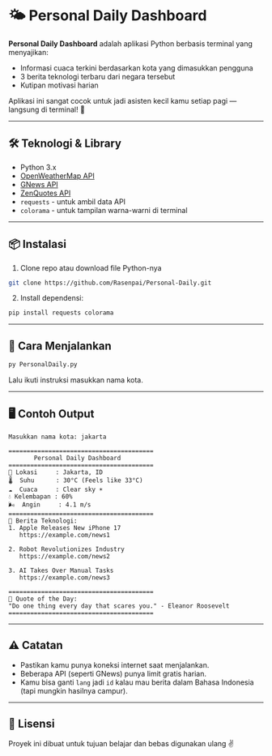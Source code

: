 # 🌤️ Personal Daily Dashboard

**Personal Daily Dashboard** adalah aplikasi Python berbasis terminal yang menyajikan:
- Informasi cuaca terkini berdasarkan kota yang dimasukkan pengguna
- 3 berita teknologi terbaru dari negara tersebut
- Kutipan motivasi harian

Aplikasi ini sangat cocok untuk jadi asisten kecil kamu setiap pagi — langsung di terminal! 🚀

---

## 🛠️ Teknologi & Library

- Python 3.x
- [OpenWeatherMap API](https://openweathermap.org/)
- [GNews API](https://gnews.io/)
- [ZenQuotes API](https://zenquotes.io/)
- `requests` - untuk ambil data API
- `colorama` - untuk tampilan warna-warni di terminal

---

## 📦 Instalasi

1. Clone repo atau download file Python-nya

```bash
git clone https://github.com/Rasenpai/Personal-Daily.git
```

2. Install dependensi:

```bash
pip install requests colorama
```

---

## 🚀 Cara Menjalankan

```bash
py PersonalDaily.py
```

Lalu ikuti instruksi masukkan nama kota.

---

## 🖥️ Contoh Output

```plaintext
Masukkan nama kota: jakarta

========================================
       Personal Daily Dashboard        
========================================
📍 Lokasi     : Jakarta, ID
🌡️  Suhu      : 30°C (Feels like 33°C)
☁️  Cuaca     : Clear sky ☀️
💧 Kelembapan : 60%
🌬️  Angin     : 4.1 m/s
========================================
📰 Berita Teknologi:
1. Apple Releases New iPhone 17
   https://example.com/news1

2. Robot Revolutionizes Industry
   https://example.com/news2

3. AI Takes Over Manual Tasks
   https://example.com/news3

========================================
💬 Quote of the Day:
"Do one thing every day that scares you." - Eleanor Roosevelt
========================================
```

---

## ⚠️ Catatan

- Pastikan kamu punya koneksi internet saat menjalankan.
- Beberapa API (seperti GNews) punya limit gratis harian.
- Kamu bisa ganti `lang` jadi `id` kalau mau berita dalam Bahasa Indonesia (tapi mungkin hasilnya campur).

---

## 📄 Lisensi

Proyek ini dibuat untuk tujuan belajar dan bebas digunakan ulang ✌️
